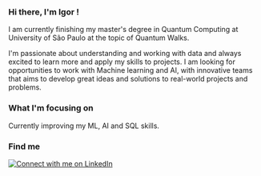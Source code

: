 ### Hi there, I'm Igor !

I am currently finishing my master's degree in Quantum Computing at University of São Paulo at the topic of Quantum Walks. 

I'm passionate about understanding and working with data and always excited to learn more and apply my skills to projects. I am looking for opportunities to work with Machine learning and AI, with innovative teams that aims to develop great ideas and solutions to real-world projects and problems.

### What I'm focusing on

Currently improving my ML, AI and SQL skills.

### Find me
[![Connect with me on LinkedIn](https://img.shields.io/badge/-Connect%20with%20me%20on%20LinkedIn-blue?style=flat-square&logo=Linkedin&logoColor=white&link=https://www.linkedin.com/in/charles-cheng-4b2020186/)](https://www.linkedin.com/in/igorcruz91/)
